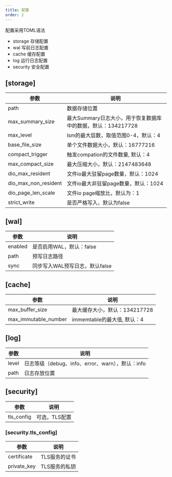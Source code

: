 ```yaml
---
title: 配置
order: 2
---
```


配置采用TOML语法
- storage  存储配置
- wal      写前日志配置
- cache    缓存配置
- log      运行日志配置
- security 安全配置

## [storage]

| 参数                 | 说明                                     |
| -------------------- |----------------------------------------|
| path                 | 数据存储位置                                 |
| max_summary_size     | 最大Summary日志大小，用于恢复数据库中的数据，默认：134217728 |
| max_level            | lsm的最大层数，取值范围0-4，默认：4                  |
| base_file_size       | 单个文件数据大小，默认：16777216                   |
| compact_trigger      | 触发compation的文件数量, 默认：4                 |
| max_compact_size     | 最大压缩大小，默认：2147483648                   |
| dio_max_resident     | 文件io最大驻留page数量，默认：1024                 |
| dio_max_non_resident     | 文件io最大非驻留page数量，默认：1024                |
| dio_page_len_scale     | 文件io page缩放比，默认为：1                     |
| strict_write     | 是否严格写入，默认为false                        |

## [wal]

| 参数    | 说明 |
| ------- | ---- |
| enabled | 是否启用WAL，默认：false     |
| path    | 预写日志路径     |
| sync    | 同步写入WAL预写日志，默认false     |

## [cache]

| 参数                 | 说明 |
| -------------------- | ---- |
| max_buffer_size      |  最大缓存大小，默认：134217728    |
| max_immutable_number |  immemtable的最大值, 默认：4    |

## [log]

| 参数  | 说明 |
| ----- | ---- |
| level |  日志等级（debug、info、error、warn），默认：info   |
| path  |  日志存放位置    |

## [security]
| 参数 | 说明       |
| ---  |----------|
| tls_config | 可选，TLS配置 |

### [security.tls_config]
|参数 | 说明       |
|---|----------|
|certificate| TLS服务的证书 |
|private_key| TLS服务的私钥 |
